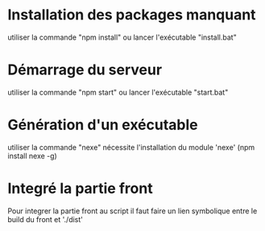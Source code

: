 ﻿# Installation des packages manquant

utiliser la commande "npm install" ou lancer l'exécutable "install.bat"

# Démarrage du serveur

utiliser la commande "npm start" ou lancer l'exécutable "start.bat"

# Génération d'un exécutable

utiliser la commande "nexe"
nécessite l'installation du module 'nexe' (npm install nexe -g)

# Integré la partie front 

Pour integrer la partie front au script il faut faire un lien symbolique entre le build du front et './dist'